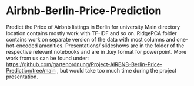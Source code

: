 # Airbnb-Berlin-Price-Prediction
Predict the Price of Airbnb listings in Berlin for university
Main directory location contains mostly work with TF-IDF and so on.
RidgePCA folder contains work on separate version of the data with most columns and one-hot-encoded amenities.
Presentations/ slideshows are in the folder of the respective relevant notebooks and are in .key format for powerpoint.
More work from us can be found under: https://github.com/gartenordnung/Project-AIRBNB-Berlin-Price-Prediction/tree/main , but would take too much time during the project presentation.

